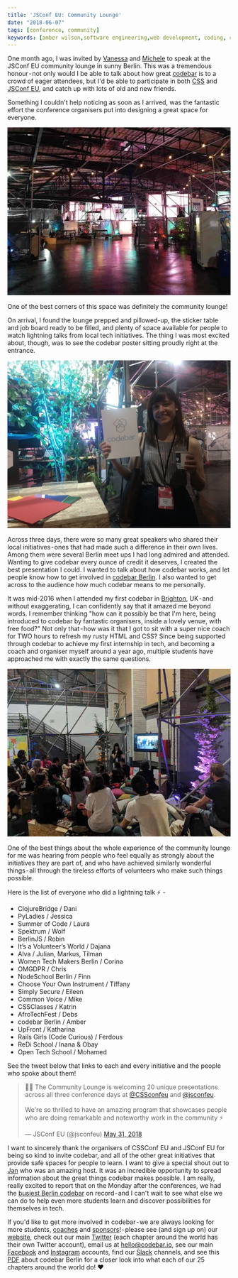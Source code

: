 ```yaml
---
title: 'JSConf EU: Community Lounge'
date: "2018-06-07"
tags: [conference, community]
keywords: [amber wilson,software engineering,web development, coding, community lounge,codebar]
---
```


One month ago, I was invited by [Vanessa](https://twitter.com/vanessayuenn) and [Michele](https://twitter.com/sheley) to speak at the JSConf EU community lounge in sunny Berlin. This was a tremendous honour - not only would I be able to talk about how great [codebar](https://codebar.io) is to a crowd of eager attendees, but I'd be able to participate in both [CSS](https://2018.cssconf.eu/) and [JSConf EU](https://2018.jsconf.eu/), and catch up with lots of old and new friends.

Something I couldn't help noticing as soon as I arrived, was the fantastic effort the conference organisers put into designing a great space for everyone.

![Arena Berlin during CSS and JSConf EU](img/arena-berlin.jpg)

One of the best corners of this space was definitely the community lounge!

On arrival, I found the lounge prepped and pillowed-up, the sticker table and job board ready to be filled, and plenty of space available for people to watch lightning talks from local tech initiatives. The thing I was most excited about, though, was to see the codebar poster sitting proudly right at the entrance.

![Amber holding the codebar poster](img/codebar-and-me.jpg)

Across three days, there were so many great speakers who shared their local initiatives - ones that had made such a difference in their own lives. Among them were several Berlin meet ups I had long admired and attended. Wanting to give codebar every ounce of credit it deserves, I created the best presentation I could. I wanted to talk about how codebar works, and let people know how to get involved in [codebar Berlin](https://codebar.io/berlin). I also wanted to get across to the audience how much codebar means to me personally.

It was mid-2016 when I attended my first codebar in [Brighton](https://codebar.io/brighton), UK - and without exaggerating, I can confidently say that it amazed me beyond words. I remember thinking "how can it possibly be that I'm here, being introduced to codebar by fantastic organisers, inside a lovely venue, with free food?" Not only that - how was it that I got to sit with a super nice coach for TWO hours to refresh my rusty HTML and CSS? Since being supported through codebar to achieve my first internship in tech, and becoming a coach and organiser myself around a year ago, multiple students have approached me with exactly the same questions.

![Amber speaking about codebar](img/codebar-lightning-talk.jpg)

One of the best things about the whole experience of the community lounge for me was hearing from people who feel equally as strongly about the initiatives they are part of, and who have achieved similarly wonderful things - all through the tireless efforts of volunteers who make such things possible.

Here is the list of everyone who did a lightning talk ⚡ -

*   ClojureBridge / Dani
*   PyLadies / Jessica
*   Summer of Code / Laura
*   Spektrum / Wolf
*   BerlinJS / Robin
*   It’s a Volunteer’s World / Dajana
*   Alva / Julian, Markus, Tilman
*   Women Tech Makers Berlin / Corina
*   OMGDPR / Chris
*   NodeSchool Berlin / Finn
*   Choose Your Own Instrument / Tiffany
*   Simply Secure / Eileen
*   Common Voice / Mike
*   CSSClasses / Katrin
*   AfroTechFest / Debs
*   codebar Berlin / Amber
*   UpFront / Katharina
*   Rails Girls (Code Curious) / Ferdous
*   ReDi School / Inana & Obay
*   Open Tech School / Mohamed

See the tweet below that links to each and every initiative and the people who spoke about them!

<blockquote>
    <p lang="en" dir="ltr">🤩🌈 The Community Lounge is welcoming 20 unique presentations across all three conference days at
        <a href="https://twitter.com/CSSconfeu?ref_src=twsrc%5Etfw">@CSSconfeu</a> and <a href="https://twitter.com/jsconfeu?ref_src=twsrc%5Etfw">@jsconfeu</a>.<br><br>We&#39;re
        so thrilled to have an amazing program that showcases people who are doing remarkable and noteworthy
        work in the community ⚡️</p>&mdash; JSConf EU (@jsconfeu) <a href="https://twitter.com/jsconfeu/status/1002246925226307584?ref_src=twsrc%5Etfw">May 31, 2018</a>
</blockquote>

I want to sincerely thank the organisers of CSSConf EU and JSConf EU for being so kind to invite codebar, and all of the other great initiatives that provide safe spaces for people to learn. I want to give a special shout out to [Jan](https://twitter.com/janl) who was an amazing host. It was an incredible opportunity to spread information about the great things codebar makes possible. I am really, really excited to report that on the Monday after the conferences, we had the [busiest Berlin codebar](https://twitter.com/codebarBerlin/status/1003900234613907456) on record - and I can't wait to see what else we can do to help even more students learn and discover possibilities for themselves in tech.

If you'd like to get more involved in codebar - we are always looking for more students, [coaches](https://codebar.io/coaches) and [sponsors](https://codebar.io/sponsors)! - please see (and sign up on) our [website](https://codebar.io), check out our main [Twitter](https://twitter.com/codebar) (each chapter around the world has their own Twitter account), email us at [hello@codebar.io](mailto:hello@codebar.io), see our main [Facebook](https://www.facebook.com/codebarHQ/?ref=br_rs) and [Instagram](https://www.instagram.com/codebarhq/) accounts, find our [Slack](https://codebar-slack.herokuapp.com/) channels, and see this [PDF](pdf/codebar-information.pdf) about codebar Berlin for a closer look into what each of our 25 chapters around the world do! ❤️